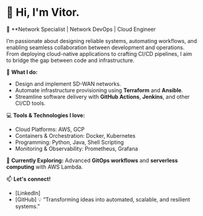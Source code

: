 # 👋 Hi, I'm Vitor.

🚀 **Network Specialist | Network DevOps | Cloud Engineer

I’m passionate about designing reliable systems, automating workflows, and enabling seamless collaboration between development and operations. From deploying cloud-native applications to crafting CI/CD pipelines, I aim to bridge the gap between code and infrastructure.

🔧 **What I do:**
- Design and implement SD-WAN networks.
- Automate infrastructure provisioning using **Terraform** and **Ansible**.
- Streamline software delivery with **GitHub Actions**, **Jenkins**, and other CI/CD tools.

💻 **Tools & Technologies I love:**
- Cloud Platforms: AWS, GCP
- Containers & Orchestration: Docker, Kubernetes
- Programming: Python, Java, Shell Scripting
- Monitoring & Observability: Prometheus, Grafana

🌱 **Currently Exploring:** Advanced **GitOps workflows** and **serverless computing** with AWS Lambda.

📫 **Let's connect!**
- [LinkedIn]
- [GitHub]
💡 “Transforming ideas into automated, scalable, and resilient systems.”
